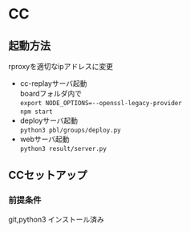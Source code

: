 # CC
## 起動方法
rproxyを適切なipアドレスに変更

- cc-replayサーバ起動\
boardフォルダ内で\
`export NODE_OPTIONS=--openssl-legacy-provider`\
`npm start`
- deployサーバ起動\
`python3 pbl/groups/deploy.py`
- webサーバ起動\
`python3 result/server.py`
## CCセットアップ
### 前提条件
git,python3 インストール済み
